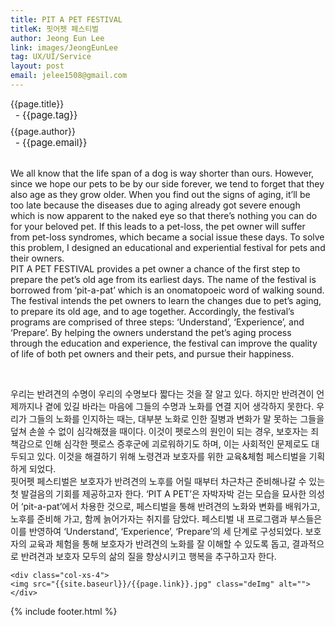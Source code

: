 ```yaml
---
title: PIT A PET FESTIVAL
titleK: 핏어펫 페스티벌
author: Jeong Eun Lee
link: images/JeongEunLee
tag: UX/UI/Service
layout: post
email: jelee1508@gmail.com
---	
```


<div class="container">

<div class="deDep">
{{page.title}}<br>
<p style="font-size:15px; margin:0px; padding:0px 0px 0px 8px; margin:0px 0px 8px 0px;">- {{page.tag}}</p>
{{page.author}}<br>
<p style="font-size:15px; margin:0px; padding:0px 0px 0px 8px;">- {{page.email}}</p>
</div>

<br>

<div class="det lato">


We all know that the life span of a dog is way shorter than ours. However, since we hope our pets to be by our side forever, we tend to forget that they also age as they grow older. When you find out the signs of aging, it’ll be too late because the diseases due to aging already got severe enough which is now apparent to the naked eye so that there’s nothing you can do for your beloved pet. If this leads to a pet-loss, the pet owner will suffer from pet-loss syndromes, which became a social issue these days. To solve this problem, I designed an educational and experiential festival for pets and their owners. 
<br>
PIT A PET FESTIVAL provides a pet owner a chance of the first step to prepare the pet’s old age from its earliest days. The name of the festival is borrowed from ‘pit-a-pat’ which is an onomatopoeic word of walking sound. The festival intends the pet owners to learn the changes due to pet’s aging, to prepare its old age, and to age together. Accordingly, the festival’s programs are comprised of three steps: ‘Understand’, ‘Experience’, and ‘Prepare’. By helping the owners understand the pet’s aging process through the education and experience, the festival can improve the quality of life of both pet owners and their pets, and pursue their happiness.



</div>

<br>

<div class="noto">

우리는 반려견의 수명이 우리의 수명보다 짧다는 것을 잘 알고 있다. 하지만 반려견이 언제까지나 곁에 있길 바라는 마음에 그들의 수명과 노화를 연결 지어 생각하지 못한다. 우리가 그들의 노화를 인지하는 때는, 대부분 노화로 인한 질병과 변화가 말 못하는 그들을 덮쳐 손쓸 수 없이 심각해졌을 때이다. 이것이 펫로스의 원인이 되는 경우, 보호자는 죄책감으로 인해 심각한 펫로스 증후군에 괴로워하기도 하며, 이는 사회적인 문제로도 대두되고 있다. 이것을 해결하기 위해 노령견과 보호자를 위한 교육&체험 페스티벌을 기획하게 되었다. 
<br>
핏어펫 페스티벌은 보호자가 반려견의 노후를 어릴 때부터 차근차근 준비해나갈 수 있는 첫 발걸음의 기회를 제공하고자 한다. ‘PIT A PET’은 자박자박 걷는 모습을 묘사한 의성어 ‘pit-a-pat’에서 차용한 것으로, 페스티벌을 통해 반려견의 노화와 변화를 배워가고, 노후를 준비해 가고, 함께 늙어가자는 취지를 담았다. 페스티벌 내 프로그램과 부스들은 이를 반영하여 ‘Understand’, ‘Experience’, ‘Prepare’의 세 단계로 구성되었다. 보호자의 교육과 체험을 통해 보호자가 반려견의 노화를 잘 이해할 수 있도록 돕고, 결과적으로 반려견과 보호자 모두의 삶의 질을 향상시키고 행복을 추구하고자 한다.


</div>

<div class="row noto">
	
	<div class="col-xs-4">
	<img src="{{site.baseurl}}/{{page.link}}.jpg" class="deImg" alt=""></div>
	
</div>

	

</div> 

{% include footer.html %}